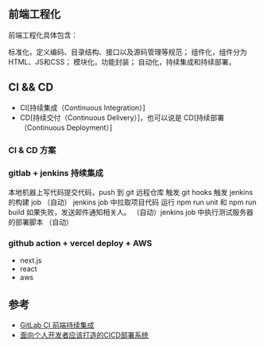 ## 前端工程化

前端工程化具体包含：

标准化，定义编码、目录结构、接口以及源码管理等规范；
组件化，组件分为HTML、JS和CSS；
模块化，功能封装；
自动化，持续集成和持续部署。


## CI && CD

* CI[持续集成（Continuous Integration）]
* CD[持续交付（Continuous Delivery）]，也可以说是 CD[持续部署（Continuous Deployment）]

### CI & CD 方案

### gitlab + jenkins 持续集成

本地机器上写代码提交代码，push 到 git 远程仓库
触发 git hooks 
触发 jenkins 的构建 job （自动）
jenkins job 中拉取项目代码
运行 npm run unit 和 npm run build
如果失败，发送邮件通知相关人。
（自动）jenkins job 中执行测试服务器的部署脚本 （自动）


### github action + vercel deploy + AWS

* next.js
* react
* aws


## 参考

* [GitLab CI 前端持续集成](https://juejin.cn/post/6894530880467894286)
* [面向个人开发者应该打造的CICD部署系统](https://juejin.cn/post/7137143919418015751)